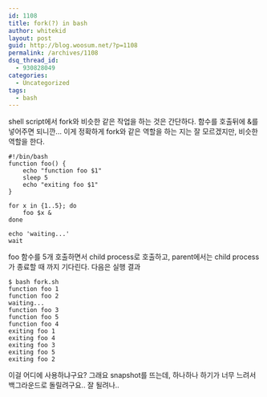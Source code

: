 ```yaml
---
id: 1108
title: fork(?) in bash
author: whitekid
layout: post
guid: http://blog.woosum.net/?p=1108
permalink: /archives/1108
dsq_thread_id:
  - 930828049
categories:
  - Uncategorized
tags:
  - bash
---
```

shell script에서 fork와 비슷한 같은 작업을 하는 것은 간단하다. 함수를 호출뒤에 &를 넣어주면 되니깐... 이게 정확하게 fork와 같은 역할을 하는 지는 잘 모르겠지만, 비슷한 역할을 한다.

    #!/bin/bash
    function foo() {
        echo "function foo $1"
        sleep 5
        echo "exiting foo $1"
    }
     
    for x in {1..5}; do
        foo $x &
    done
     
    echo 'waiting...'
    wait

foo 함수를 5개 호출하면서 child process로 호출하고, parent에서는 child process가 종료할 때 까지 기다린다. 다음은 실행 결과

    $ bash fork.sh
    function foo 1
    function foo 2
    waiting...
    function foo 3
    function foo 5
    function foo 4
    exiting foo 1
    exiting foo 4
    exiting foo 3
    exiting foo 5
    exiting foo 2

이걸 어디에 사용하냐구요? 그래요 snapshot를 뜨는데, 하나하나 하기가 너무 느려서 백그라운드로 돌릴려구요.. 잘 될려나..</pre>
